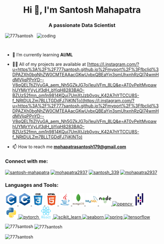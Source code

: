<h1 align="center">Hi 👋, I'm Santosh Mahapatra</h1>
<h3 align="center">A passionate Data Scientist</h3>

<img src="https://camo.githubusercontent.com/9375ddcc169353eabe97aeb06ac8525d953fb06cce34af874717289496075570/68747470733a2f2f696e647573756e692e61632e696e2f75706c6f6164732f626c6f67732f696974652f556e6465727374616e64696e672532307468652532304879706525323041726f756e642532304d616368696e652532304c6561726e696e672e676966" alt="coding" style="float: right; width: 400px;">


<p align="left"> <img src="https://komarev.com/ghpvc/?username=777santosh&label=Profile%20views&color=0e75b6&style=flat" alt="777santosh" /> </p>

<p align="left"> <a href="https://twitter.com/" target="blank"><img src="https://img.shields.io/twitter/follow/?logo=twitter&style=for-the-badge" alt="" /></a> </p>

- 🌱 I’m currently learning **AI/ML**

- 👨‍💻 All of my projects are available at [https://l.instagram.com/?u=https%3A%2F%2F777santosh.github.io%2Fmyport%2F%3Ffbclid%3DPAZXh0bgNhZW0CMTEAAacGKwUvbxQBEaYjn3smUhxnhRzQI74wmHdMVljqPPnYD--V8qQELTtiZlVuGA_aem_Nh5GZkJG7oi1euiVFm_8LQ&e=AT0vPeItMvpawhUYMjrYVyLjf3dH_bYiqH8283BAO-BZUzS2fmn_om1n9814KQuj7UmXtJzb0vqv_K42A7nYTCCU8S-f_NRtDULZm7BLLTGDdFJ7jiKlNTo](https://l.instagram.com/?u=https%3A%2F%2F777santosh.github.io%2Fmyport%2F%3Ffbclid%3DPAZXh0bgNhZW0CMTEAAacGKwUvbxQBEaYjn3smUhxnhRzQI74wmHdMVljqPPnYD--V8qQELTtiZlVuGA_aem_Nh5GZkJG7oi1euiVFm_8LQ&e=AT0vPeItMvpawhUYMjrYVyLjf3dH_bYiqH8283BAO-BZUzS2fmn_om1n9814KQuj7UmXtJzb0vqv_K42A7nYTCCU8S-f_NRtDULZm7BLLTGDdFJ7jiKlNTo)

- 📫 How to reach me **mohapatrasantosh179@gmail.com**

<h3 align="left">Connect with me:</h3>
<p align="left">
<a href="https://linkedin.com/in/santosh-mahapatra" target="blank"><img align="center" src="https://raw.githubusercontent.com/rahuldkjain/github-profile-readme-generator/master/src/images/icons/Social/linked-in-alt.svg" alt="santosh-mahapatra" height="30" width="40" /></a>
<a href="https://instagram.com/mohapatra2937" target="blank"><img align="center" src="https://raw.githubusercontent.com/rahuldkjain/github-profile-readme-generator/master/src/images/icons/Social/instagram.svg" alt="mohapatra2937" height="30" width="40" /></a>
<a href="https://codeforces.com/profile/santosh_339" target="blank"><img align="center" src="https://raw.githubusercontent.com/rahuldkjain/github-profile-readme-generator/master/src/images/icons/Social/codeforces.svg" alt="santosh_339" height="30" width="40" /></a>
<a href="https://www.leetcode.com/mohapatra2937" target="blank"><img align="center" src="https://raw.githubusercontent.com/rahuldkjain/github-profile-readme-generator/master/src/images/icons/Social/leet-code.svg" alt="mohapatra2937" height="30" width="40" /></a>
</p>

<h3 align="left">Languages and Tools:</h3>
<p align="left"> <a href="https://www.cprogramming.com/" target="_blank" rel="noreferrer"> <img src="https://raw.githubusercontent.com/devicons/devicon/master/icons/c/c-original.svg" alt="c" width="40" height="40"/> </a> <a href="https://www.w3schools.com/cpp/" target="_blank" rel="noreferrer"> <img src="https://raw.githubusercontent.com/devicons/devicon/master/icons/cplusplus/cplusplus-original.svg" alt="cplusplus" width="40" height="40"/> </a> <a href="https://www.w3schools.com/css/" target="_blank" rel="noreferrer"> <img src="https://raw.githubusercontent.com/devicons/devicon/master/icons/css3/css3-original-wordmark.svg" alt="css3" width="40" height="40"/> </a> <a href="https://www.w3.org/html/" target="_blank" rel="noreferrer"> <img src="https://raw.githubusercontent.com/devicons/devicon/master/icons/html5/html5-original-wordmark.svg" alt="html5" width="40" height="40"/> </a> <a href="https://www.java.com" target="_blank" rel="noreferrer"> <img src="https://raw.githubusercontent.com/devicons/devicon/master/icons/java/java-original.svg" alt="java" width="40" height="40"/> </a> <a href="https://www.mongodb.com/" target="_blank" rel="noreferrer"> <img src="https://raw.githubusercontent.com/devicons/devicon/master/icons/mongodb/mongodb-original-wordmark.svg" alt="mongodb" width="40" height="40"/> </a> <a href="https://www.mysql.com/" target="_blank" rel="noreferrer"> <img src="https://raw.githubusercontent.com/devicons/devicon/master/icons/mysql/mysql-original-wordmark.svg" alt="mysql" width="40" height="40"/> </a> <a href="https://nodejs.org" target="_blank" rel="noreferrer"> <img src="https://raw.githubusercontent.com/devicons/devicon/master/icons/nodejs/nodejs-original-wordmark.svg" alt="nodejs" width="40" height="40"/> </a> <a href="https://opencv.org/" target="_blank" rel="noreferrer"> <img src="https://www.vectorlogo.zone/logos/opencv/opencv-icon.svg" alt="opencv" width="40" height="40"/> </a> <a href="https://pandas.pydata.org/" target="_blank" rel="noreferrer"> <img src="https://raw.githubusercontent.com/devicons/devicon/2ae2a900d2f041da66e950e4d48052658d850630/icons/pandas/pandas-original.svg" alt="pandas" width="40" height="40"/> </a> <a href="https://www.python.org" target="_blank" rel="noreferrer"> <img src="https://raw.githubusercontent.com/devicons/devicon/master/icons/python/python-original.svg" alt="python" width="40" height="40"/> </a> <a href="https://pytorch.org/" target="_blank" rel="noreferrer"> <img src="https://www.vectorlogo.zone/logos/pytorch/pytorch-icon.svg" alt="pytorch" width="40" height="40"/> </a> <a href="https://reactjs.org/" target="_blank" rel="noreferrer"> <img src="https://raw.githubusercontent.com/devicons/devicon/master/icons/react/react-original-wordmark.svg" alt="react" width="40" height="40"/> </a> <a href="https://scikit-learn.org/" target="_blank" rel="noreferrer"> <img src="https://upload.wikimedia.org/wikipedia/commons/0/05/Scikit_learn_logo_small.svg" alt="scikit_learn" width="40" height="40"/> </a> <a href="https://seaborn.pydata.org/" target="_blank" rel="noreferrer"> <img src="https://seaborn.pydata.org/_images/logo-mark-lightbg.svg" alt="seaborn" width="40" height="40"/> </a> <a href="https://spring.io/" target="_blank" rel="noreferrer"> <img src="https://www.vectorlogo.zone/logos/springio/springio-icon.svg" alt="spring" width="40" height="40"/> </a> <a href="https://www.tensorflow.org" target="_blank" rel="noreferrer"> <img src="https://www.vectorlogo.zone/logos/tensorflow/tensorflow-icon.svg" alt="tensorflow" width="40" height="40"/> </a> </p>

<p><img align="left" src="https://github-readme-stats.vercel.app/api/top-langs?username=777santosh&show_icons=true&locale=en&layout=compact" alt="777santosh" /></p>

<p>&nbsp;<img align="center" src="https://github-readme-stats.vercel.app/api?username=777santosh&show_icons=true&locale=en" alt="777santosh" /></p>

<p><img align="center" src="https://github-readme-streak-stats.herokuapp.com/?user=777santosh&" alt="777santosh" /></p>
